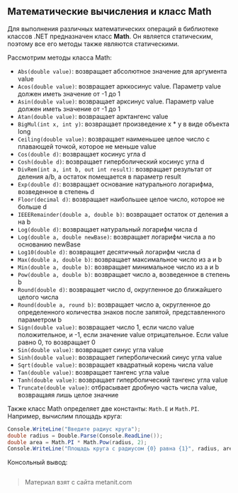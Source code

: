 ## Математические вычисления и класс Math

Для выполнения различных математических операций в библиотеке классов .NET предназначен класс **Math**. Он является статическим, поэтому все его методы также являются статическими.

Рассмотрим методы класса Math:
- `Abs(double value)`: возвращает абсолютное значение для аргумента value
- `Acos(double value)`: возвращает арккосинус value. Параметр value должен иметь значение от -1 до 1
- `Asin(double value)`: возвращает арксинус value. Параметр value должен иметь значение от -1 до 1
- `Atan(double value)`: возвращает арктангенс value
- `BigMul(int x, int y)`: возвращает произведение x * y в виде объекта long
- `Ceiling(double value)`: возвращает наименьшее целое число с плавающей точкой, которое не меньше value
- `Cos(double d)`: возвращает косинус угла d
- `Cosh(double d)`: возвращает гиперболический косинус угла d
- `DivRem(int a, int b, out int result)`: возвращает результат от деления a/b, а остаток помещается в параметр result
- `Exp(double d)`: возвращает основание натурального логарифма, возведенное в степень d
- `Floor(decimal d)`: возвращает наибольшее целое число, которое не больше d
- `IEEERemainder(double a, double b)`: возвращает остаток от деления a на b
- `Log(double d)`: возвращает натуральный логарифм числа d
- `Log(double a, double newBase)`: возвращает логарифм числа a по основанию newBase
- `Log10(double d)`: возвращает десятичный логарифм числа d
- `Max(double a, double b)`: возвращает максимальное число из a и b
- `Min(double a, double b)`: возвращает минимальное число из a и b
- `Pow(double a, double b)`: возвращает число a, возведенное в степень b
- `Round(double d)`: возвращает число d, округленное до ближайшего целого числа
- `Round(double a, round b)`: возвращает число a, округленное до определенного количества знаков после запятой, представленного параметром b
- `Sign(double value)`: возвращает число 1, если число value положительное, и -1, если значение value отрицательное. Если value равно 0, то возвращает 0
- `Sin(double value)`: возвращает синус угла value
- `Sinh(double value)`: возвращает гиперболический синус угла value
- `Sqrt(double value)`: возвращает квадратный корень числа value
- `Tan(double value)`: возвращает тангенс угла value
- `Tanh(double value)`: возвращает гиперболический тангенс угла value
- `Truncate(double value)`: отбрасывает дробную часть числа value, возвращаяя лишь целое значние

Также класс Math определяет две константы: `Math.E` и `Math.PI`. Например, вычислим площадь круга:

```cs
Console.WriteLine("Введите радиус круга");
double radius = Double.Parse(Console.ReadLine());
double area = Math.PI * Math.Pow(radius, 2);
Console.WriteLine("Площадь круга с радиусом {0} равна {1}", radius, area);
```

Консольный вывод:

```

```


> Материал взят с сайта metanit.com